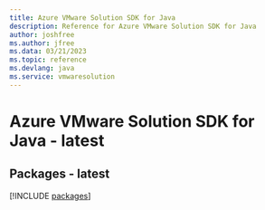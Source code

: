 ```yaml
---
title: Azure VMware Solution SDK for Java
description: Reference for Azure VMware Solution SDK for Java
author: joshfree
ms.author: jfree
ms.data: 03/21/2023
ms.topic: reference
ms.devlang: java
ms.service: vmwaresolution
---
```

# Azure VMware Solution SDK for Java - latest
## Packages - latest
[!INCLUDE [packages](vmware-solution-index.md)]